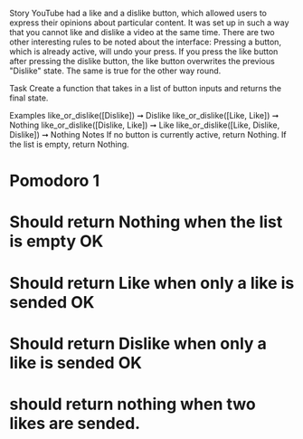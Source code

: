 Story
YouTube had a like and a dislike button, which allowed users to express their opinions about particular content. It was set up in such a way that you cannot like and dislike a video at the same time. There are two other interesting rules to be noted about the interface: Pressing a button, which is already active, will undo your press. If you press the like button after pressing the dislike button, the like button overwrites the previous "Dislike" state. The same is true for the other way round.

Task
Create a function that takes in a list of button inputs and returns the final state.

Examples
like_or_dislike([Dislike]) ➞ Dislike
like_or_dislike([Like, Like]) ➞ Nothing
like_or_dislike([Dislike, Like]) ➞ Like
like_or_dislike([Like, Dislike, Dislike]) ➞ Nothing
Notes
If no button is currently active, return Nothing.
If the list is empty, return Nothing.

# Pomodoro 1

# Should return Nothing when the list is empty OK

# Should return Like when only a like is sended OK

# Should return Dislike when only a like is sended OK

# should return nothing when two likes are sended.